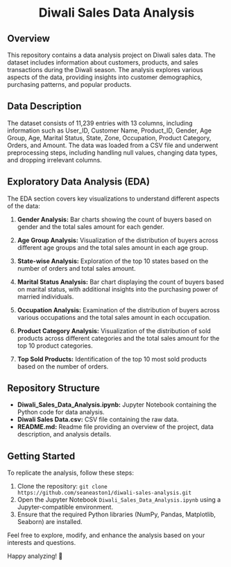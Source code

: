 <h1 align="center">Diwali Sales Data Analysis</h1>

## Overview
This repository contains a data analysis project on Diwali sales data. The dataset includes information about customers, products, and sales transactions during the Diwali season. The analysis explores various aspects of the data, providing insights into customer demographics, purchasing patterns, and popular products.

## Data Description
The dataset consists of 11,239 entries with 13 columns, including information such as User_ID, Customer Name, Product_ID, Gender, Age Group, Age, Marital Status, State, Zone, Occupation, Product Category, Orders, and Amount. The data was loaded from a CSV file and underwent preprocessing steps, including handling null values, changing data types, and dropping irrelevant columns.

## Exploratory Data Analysis (EDA)
The EDA section covers key visualizations to understand different aspects of the data:

1. **Gender Analysis:** Bar charts showing the count of buyers based on gender and the total sales amount for each gender.

2. **Age Group Analysis:** Visualization of the distribution of buyers across different age groups and the total sales amount in each age group.

3. **State-wise Analysis:** Exploration of the top 10 states based on the number of orders and total sales amount.

4. **Marital Status Analysis:** Bar chart displaying the count of buyers based on marital status, with additional insights into the purchasing power of married individuals.

5. **Occupation Analysis:** Examination of the distribution of buyers across various occupations and the total sales amount in each occupation.

6. **Product Category Analysis:** Visualization of the distribution of sold products across different categories and the total sales amount for the top 10 product categories.

7. **Top Sold Products:** Identification of the top 10 most sold products based on the number of orders.

## Repository Structure
- **Diwali_Sales_Data_Analysis.ipynb:** Jupyter Notebook containing the Python code for data analysis.
- **Diwali Sales Data.csv:** CSV file containing the raw data.
- **README.md:** Readme file providing an overview of the project, data description, and analysis details.

## Getting Started
To replicate the analysis, follow these steps:
1. Clone the repository: `git clone https://github.com/seaneaston1/diwali-sales-analysis.git`
2. Open the Jupyter Notebook `Diwali_Sales_Data_Analysis.ipynb` using a Jupyter-compatible environment.
3. Ensure that the required Python libraries (NumPy, Pandas, Matplotlib, Seaborn) are installed.

Feel free to explore, modify, and enhance the analysis based on your interests and questions.

Happy analyzing! 🚀
